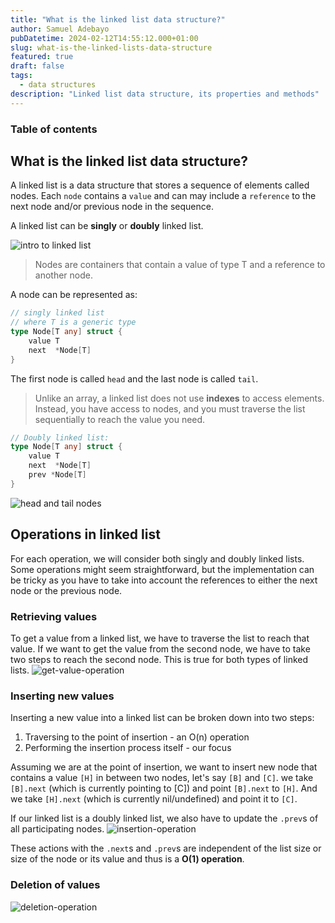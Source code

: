 ```yaml
---
title: "What is the linked list data structure?"
author: Samuel Adebayo
pubDatetime: 2024-02-12T14:55:12.000+01:00
slug: what-is-the-linked-lists-data-structure
featured: true
draft: false
tags:
  - data structures
description: "Linked list data structure, its properties and methods"
---
```


### Table of contents

## What is the linked list data structure?

A linked list is a data structure that stores a sequence of elements called nodes. Each `node` contains a `value` and can may include a `reference` to the next node and/or previous node in the sequence.

A linked list can be **singly** or **doubly** linked list.

![intro to linked list](@/assets/images/linkedlist/intro.png)
> Nodes are containers that contain a value of type T and a reference to another node.

A node can be represented as:
```go
// singly linked list
// where T is a generic type
type Node[T any] struct {
	value T
	next  *Node[T]
}
```

The first node is called `head` and the last node is called `tail`.
> Unlike an array, a linked list does not use **indexes** to access elements. Instead, you have access to nodes, and you must traverse the list sequentially to reach the value you need.

```go
// Doubly linked list:
type Node[T any] struct {
	value T
	next  *Node[T]
	prev *Node[T]
}
```
![head and tail nodes](@/assets/images/linkedlist/head-tail.png)

## Operations in linked list
For each operation, we will consider both singly and doubly linked lists. Some operations might seem straightforward, but the implementation can be tricky as you have to take into account the references to either the next node or the previous node.

### Retrieving values
To get a value from a linked list, we have to traverse the list to reach that value. If we want to get the value from the second node, we have to take two steps to reach the second node. This is true for both types of linked lists.
![get-value-operation](@/assets/images/linkedlist/get-value-operation.png)


### Inserting new values

Inserting a new value into a linked list can be broken down into two steps:
1. Traversing to the point of insertion - an O(n) operation
2. Performing the insertion process itself - our focus

Assuming we are at the point of insertion, we want to insert new node that contains a value `[H]` in between two nodes, let's say `[B]` and `[C]`.
we take `[B].next` (which is currently pointing to [C]) and point `[B].next` to `[H]`. And we take `[H].next` (which is currently nil/undefined) and point it to `[C]`.

If our linked list is a doubly linked list, we also have to update the `.prev`s of all participating nodes.
![insertion-operation](@/assets/images/linkedlist/insertion.png)


These actions with the `.next`s and `.prev`s are independent of the list size or size of the node or its value and thus is a **O(1) operation**.

### Deletion of values
![deletion-operation](@/assets/images/linkedlist/deletion.png)
